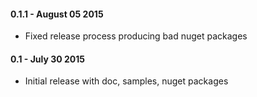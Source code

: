 #### 0.1.1 - August 05 2015
* Fixed release process producing bad nuget packages

#### 0.1 - July 30 2015
* Initial release with doc, samples, nuget packages
